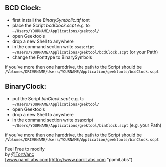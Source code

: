 ## BCD Clock:  
* first install the _BinarySymbolic.ttf_ font  
* place the Script _bcdClock.scpt_ e.g. to `~/Users/YOURNAME/Applications/geektool/`  
* open Geektools  
* drop a new Shell to anywhere  
* in the command section write `osascript ~/Users/YOURNAME/Applications/geektool/bcdClock.scpt` 
(or your Path)  
* change the Fonttype to BinarySymbols  
  
if you've more then one harddrive, the path to the Script should be `/Volumes/DRIVENAME/Users/YOURNAME/Application/geektools/bcdClock.scpt`  
  
  
## BinaryClock:  
* put the Script _binClock.scpt_ e.g. to `~/Users/YOURNAME/Applications/geektool/`  
* open Geektools  
* drop a new Shell to anywhere  
* in the command section write osascript `~/Users/YOURNAME/Applications/geektool/binClock.scpt`
(e.g. your Path)  
  
if you've more then one harddrive, the path to the Script should be `/Volumes/DRIVENAME/Users/YOURNAME/Application/geektools/binClock.scpt`  
  
Feel Free to modify    
by [@TortVanc](http://twitter.com/tortvanc "TortVanc@Twitter")  
[www.pamiLabs.com](http://www.pamiLabs.com "pamiLabs")    